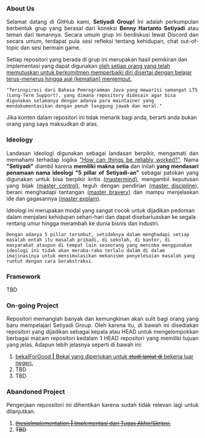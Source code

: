 <!--

**Here are some ideas to get you started:**

🙋‍♀️ A short introduction - what is your organization all about?
🌈 Contribution guidelines - how can the community get involved?
👩‍💻 Useful resources - where can the community find your docs? Is there anything else the community should know?
🍿 Fun facts - what does your team eat for breakfast?
🧙 Remember, you can do mighty things with the power of [Markdown](https://docs.github.com/github/writing-on-github/getting-started-with-writing-and-formatting-on-github/basic-writing-and-formatting-syntax)
-->

### About Us
<p align="justify">
Selamat datang di GitHub kami, <b>Setiyadi Group!</b> Ini adalah perkumpulan berbentuk grup yang berasal dari koneksi <b>Benny Hartanto Setiyadi</b> atau teman dari temannya. Secara umum grup ini berdiskusi lewat Discord dan secara umum, terdapat pula sesi refleksi tentang kehidupan, chat out-of-topic dan sesi bermain game.

Setiap repositori yang berada di grup ini merupakan hasil pemikiran dan implementasi yang dapat digunakan <u>oleh setiap orang yang telah memutuskan untuk berkomitmen memperbaiki diri disertai dengan belajar terus-menerus hingga ajal (kematian) menjemput.</u>

```"Terinspirasi dari Bahasa Pemrogramman Java yang mewarisi semangat LTS (Long-Term Support), yang dimana repository didesain agar bisa digunakan selamanya dengan adanya para maintainer yang mendokumentasikan dengan penuh tanggung jawab dan moral."```

Jika konten dalam repositori ini tidak menarik bagi anda, berarti anda bukan orang yang saya maksudkan di atas.
</p align="justify">

### Ideology
<p align="justify">
Landasan ideologi digunakan sebagai landasan berpikir, mengamati dan memahami terhadap logika <u>"How can things be reliably worked?"</u>. Nama <b>"Setiyadi"</b> diambil karena <b>memiliki makna setia</b> dan inilah <b>yang mendasari penamaan nama ideologi "5 pillar of Setiyadi-an"</b> sebagai patokan yang digunakan untuk bisa berpikir kritis <u>(mastermind)</u>, mengambil keputusan yang bijak <u>(master control)</u>, teguh dengan pendirian <u>(master discipline)</u>, berani menghadapi tantangan <u>(master bravery)</u> dan mampu menjelaskan ide dan gagasannya <u>(master explain)</u>.

Ideologi ini merupakan modal yang sangat cocok untuk dijadikan pedoman dalam menjalani kehidupan sehari-hari dan dapat disebarluaskan ke segala rentang umur hingga merambah ke dunia bisnis dan industri.

```Dengan adanya 5 pillar tersebut, setidaknya dalam menghadapi setiap masalah entah itu masalah pribadi, di sekolah, di kantor, di masyarakat ataupun di tempat lain seseorang yang mencoba menggunakan ideologi ini tidak akan meraba-raba terlalu dalam di dalam imajinasinya untuk mensimulasikan mekanisme penyelesaian masalah yang runtut dengan cara berabstraksi.``` 

</p align="justify">

### Framework
<p align="justify">
TBD
</p align="justify">

### On-going Project
<p align="justify">
Repositori memanglah banyak dan kemungkinan akan sulit bagi orang yang baru mempelajari Setiyadi Group. Oleh karena itu, di bawah ini disediakan repositori yang dijadikan sebagai kepala atau HEAD untuk mengelompokkan berbagai macam repositori kedalam 1 HEAD repositori yang memiliki tujuan yang jelas. Adapun lebih jelasnya seperti di bawah ini:

<ol>
<li><a href="https://github.com/Setiyadi-Group/bekalforgood">bekalForGood <b>|</b> Bekal yang diperlukan untuk <s>studi lanjut di</s> bekerja luar negeri.</li></a>
<li>TBD</li>
<li>TBD </li>
</ol>
</p align="justify">

### Abandoned Project
<p align="justify">
Pengerjaan repossitori ini dihentikan karena sudah tidak relevan lagi untuk dilanjutkan.

<ol><s>
<li><a href="https://github.com/Setiyadi-Group/thesisImplementation">thesisImplementation <b>|</b> Implementasi dari Tugas Akhir/Skripsi.</li></a>
<li>TBD </li>
</ol></s>
<!-- 14:14 || MENGERUCUTKAN PEKERJAAN YANG SUDAH TIDAK RELIABLE UNTUK DIKERJAKAN -->
<!-- THESIS IMPLEMENTATION DIHENTIKAN KARENA MAYORITAS MANUSIA SEBENARNYA TIDAK BUTUH BRANDING VALIDASI LAGI. DAN SEKARANG BERFOKUS PADA MEREKA YANG LEBIH MEMILIH SESUATU YANG "APPLICABLE(MUDAH DITERAPKAN)" DI KEHIDUPAN SEHARI-HARINYA DARIPADA HAL-HAL YANG SEKADAR BERBAU INSPIRATIF -->

<!-- ### Career
<p align="justify">
Setelah membaca sekilas mengenai perusahaan ini, jika Anda ingin bergabung kepada kami mohon perhatikan beberapa disclaimer di bawah ini:
<ol>
<li>Perusahaan ini sekarang masih dalam skala kecil dan karir anda kemungkinan tidak dikenal atau diakui oleh khalayak umum dalam waktu dekat
<li>Tidak ada gaji yang bisa ditawarkan, selama perusahaan belum mendapatkan laba bersih setelah dikurangi oleh biaya operasional perusahaan.
<li>Budaya kerja yang lambat semacam siput perlu anda pahami karena perusahaan berorientasi pada solusi atau jawaban yang dapat dipertanggungjawabkan.
</li></li></li></li></ol>
</p align="justify"> -->


<!-- ### Didirikan
<p align="justify">
 30 Januari 2020 (secara privat)
 (Dipublikasi)
<p align="justify"> -->
